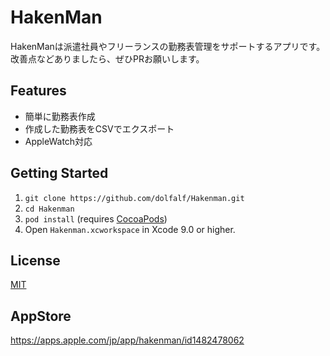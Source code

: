 # HakenMan

HakenManは派遣社員やフリーランスの勤務表管理をサポートするアプリです。
改善点などありましたら、ぜひPRお願いします。

## Features

* 簡単に勤務表作成
* 作成した勤務表をCSVでエクスポート
* AppleWatch対応

## Getting Started

1. `git clone https://github.com/dolfalf/Hakenman.git`
2. `cd Hakenman`
3. `pod install` (requires [CocoaPods](https://cocoapods.org))
4. Open `Hakenman.xcworkspace` in Xcode 9.0 or higher.

## License

[MIT](LICENSE)

## AppStore

https://apps.apple.com/jp/app/hakenman/id1482478062
